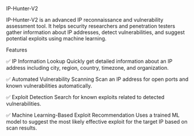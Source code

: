 IP-Hunter-V2

IP-Hunter-V2 is an advanced IP reconnaissance and vulnerability assessment tool. It helps security researchers and penetration testers gather information about IP addresses, detect vulnerabilities, and suggest potential exploits using machine learning.

Features

✅ IP Information Lookup
Quickly get detailed information about an IP address including city, region, country, timezone, and organization.

✅ Automated Vulnerability Scanning
Scan an IP address for open ports and known vulnerabilities automatically.

✅ Exploit Detection
Search for known exploits related to detected vulnerabilities.

✅ Machine Learning-Based Exploit Recommendation
Uses a trained ML model to suggest the most likely effective exploit for the target IP based on scan results.
